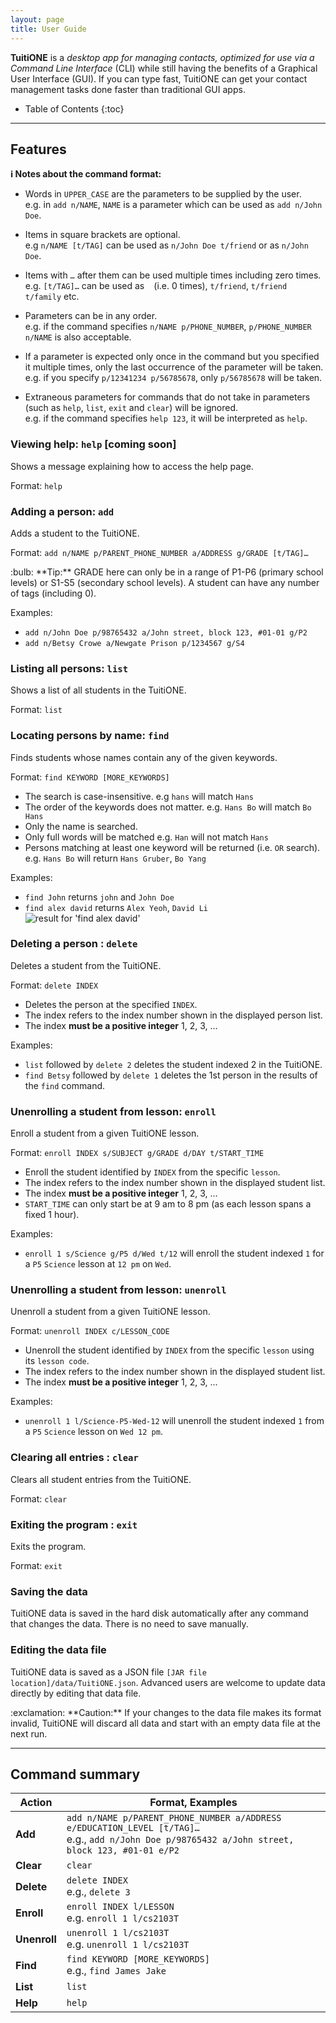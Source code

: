 ```yaml
---
layout: page
title: User Guide
---
```


**TuitiONE** is a _desktop app for managing contacts, optimized for use via a Command Line Interface_ (CLI) while still having the benefits of a Graphical User Interface (GUI).
If you can type fast, TuitiONE can get your contact management tasks done faster than traditional GUI apps.

* Table of Contents
{:toc}

[comment]: <> (--------------------------------------------------------------------------------------------------------------------)

[comment]: <> (## Quick start)

[comment]: <> (1. Ensure you have Java `11` or above installed in your Computer.)

[comment]: <> (1. Download the latest `addressbook.jar` from [here]&#40;https://github.com/se-edu/addressbook-level3/releases&#41;.)

[comment]: <> (1. Copy the file to the folder you want to use as the _home folder_ for your AddressBook.)

[comment]: <> (1. Double-click the file to start the app. The GUI similar to the below should appear in a few seconds. Note how the app contains some sample data.<br>)

[comment]: <> (   ![Ui]&#40;images/Ui.png&#41;)

[comment]: <> (1. Type the command in the command box and press Enter to execute it. e.g. typing **`help`** and pressing Enter will open the help window.<br>)

[comment]: <> (   Some example commands you can try:)

[comment]: <> (   * **`list`** : Lists all contacts.)

[comment]: <> (   * **`add`**`n/John Doe p/98765432 e/johnd@example.com a/John street, block 123, #01-01` : Adds a contact named `John Doe` to the Address Book.)

[comment]: <> (   * **`delete`**`3` : Deletes the 3rd contact shown in the current list.)

[comment]: <> (   * **`clear`** : Deletes all contacts.)

[comment]: <> (   * **`exit`** : Exits the app.)

[comment]: <> (1. Refer to the [Features]&#40;#features&#41; below for details of each command.)

--------------------------------------------------------------------------------------------------------------------

## Features

<div markdown="block" class="alert alert-info">

**:information_source: Notes about the command format:**<br>

* Words in `UPPER_CASE` are the parameters to be supplied by the user.<br>
  e.g. in `add n/NAME`, `NAME` is a parameter which can be used as `add n/John Doe`.

* Items in square brackets are optional.<br>
  e.g `n/NAME [t/TAG]` can be used as `n/John Doe t/friend` or as `n/John Doe`.

* Items with `…`​ after them can be used multiple times including zero times.<br>
  e.g. `[t/TAG]…​` can be used as ` ` (i.e. 0 times), `t/friend`, `t/friend t/family` etc.

* Parameters can be in any order.<br>
  e.g. if the command specifies `n/NAME p/PHONE_NUMBER`, `p/PHONE_NUMBER n/NAME` is also acceptable.

* If a parameter is expected only once in the command but you specified it multiple times, only the last occurrence of the parameter will be taken.<br>
  e.g. if you specify `p/12341234 p/56785678`, only `p/56785678` will be taken.

* Extraneous parameters for commands that do not take in parameters (such as `help`, `list`, `exit` and `clear`) will be ignored.<br>
  e.g. if the command specifies `help 123`, it will be interpreted as `help`.

</div>

### Viewing help: `help` [coming soon]

Shows a message explaining how to access the help page.

[comment]: <> (![help message]&#40;images/helpMessage.png&#41;)

Format: `help`


### Adding a person: `add`

Adds a student to the TuitiONE.

Format: `add n/NAME p/PARENT_PHONE_NUMBER a/ADDRESS g/GRADE [t/TAG]…​`

<div markdown="span" class="alert alert-primary">:bulb: **Tip:**
GRADE here can only be in a range of P1-P6 (primary school levels) or S1-S5 (secondary school levels).
A student can have any number of tags (including 0).
</div>

Examples:
* `add n/John Doe p/98765432 a/John street, block 123, #01-01 g/P2`
* `add n/Betsy Crowe a/Newgate Prison p/1234567 g/S4`

### Listing all persons: `list`

Shows a list of all students in the TuitiONE.

Format: `list`

### Locating persons by name: `find`

Finds students whose names contain any of the given keywords.

Format: `find KEYWORD [MORE_KEYWORDS]`

* The search is case-insensitive. e.g `hans` will match `Hans`
* The order of the keywords does not matter. e.g. `Hans Bo` will match `Bo Hans`
* Only the name is searched.
* Only full words will be matched e.g. `Han` will not match `Hans`
* Persons matching at least one keyword will be returned (i.e. `OR` search).
  e.g. `Hans Bo` will return `Hans Gruber`, `Bo Yang`

Examples:
* `find John` returns `john` and `John Doe`
* `find alex david` returns `Alex Yeoh`, `David Li`<br>
  ![result for 'find alex david'](images/findAlexDavidResult.png)

### Deleting a person : `delete`

Deletes a student from the TuitiONE.

Format: `delete INDEX`

* Deletes the person at the specified `INDEX`.
* The index refers to the index number shown in the displayed person list.
* The index **must be a positive integer** 1, 2, 3, …​

Examples:
* `list` followed by `delete 2` deletes the student indexed 2 in the TuitiONE.
* `find Betsy` followed by `delete 1` deletes the 1st person in the results of the `find` command.

### Unenrolling a student from lesson: `enroll`

Enroll a student from a given TuitiONE lesson.

Format: `enroll INDEX s/SUBJECT g/GRADE d/DAY t/START_TIME`

* Enroll the student identified by `INDEX` from the specific `lesson`.
* The index refers to the index number shown in the displayed student list.
* The index **must be a positive integer** 1, 2, 3, …​
* `START_TIME` can only start be at 9 am to 8 pm (as each lesson spans a fixed 1 hour).

Examples:
* `enroll 1 s/Science g/P5 d/Wed t/12` will enroll the student indexed `1` for a `P5` `Science` lesson at `12 pm` on `Wed`.

### Unenrolling a student from lesson: `unenroll`

Unenroll a student from a given TuitiONE lesson.

Format: `unenroll INDEX c/LESSON_CODE`

* Unenroll the student identified by `INDEX` from the specific `lesson` using its `lesson code`.
* The index refers to the index number shown in the displayed student list.
* The index **must be a positive integer** 1, 2, 3, …​

Examples:
* `unenroll 1 l/Science-P5-Wed-12` will unenroll the student indexed `1` from a `P5` `Science` lesson on `Wed 12 pm`.

### Clearing all entries : `clear`

Clears all student entries from the TuitiONE.

Format: `clear`

### Exiting the program : `exit`

Exits the program.

Format: `exit`

### Saving the data

TuitiONE data is saved in the hard disk automatically after any command that changes the data. There is no need to save manually.

### Editing the data file

TuitiONE data is saved as a JSON file `[JAR file location]/data/TuitiONE.json`. Advanced users are welcome to update data directly by editing that data file.

<div markdown="span" class="alert alert-warning">:exclamation: **Caution:**
If your changes to the data file makes its format invalid, TuitiONE will discard all data and start with an empty data file at the next run.
</div>

--------------------------------------------------------------------------------------------------------------------

## Command summary

Action | Format, Examples
--------|------------------
**Add** | `add n/NAME p/PARENT_PHONE_NUMBER a/ADDRESS e/EDUCATION_LEVEL [t/TAG]…​` <br> e.g., `add n/John Doe p/98765432 a/John street, block 123, #01-01 e/P2`
**Clear** | `clear`
**Delete** | `delete INDEX`<br> e.g., `delete 3`
**Enroll** | `enroll INDEX l/LESSON`<br> e.g. `enroll 1 l/cs2103T`
**Unenroll** | `unenroll 1 l/cs2103T`<br> e.g. `unenroll 1 l/cs2103T`
**Find** | `find KEYWORD [MORE_KEYWORDS]`<br> e.g., `find James Jake`
**List** | `list`
**Help** | `help`
